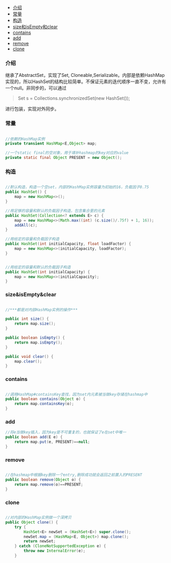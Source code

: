 - [介绍](#介绍)
- [常量](#常量)
- [构造](#构造)
- [size和isEmpty和clear](#sizeisemptyclear)
- [contains](#contains)
- [add](#add)
- [remove](#remove)
- [clone](#clone)

### 介绍
继承了AbstractSet，实现了Set, Cloneable,Serializable。内部是依赖HashMap实现的，所以HashSet的结构比较简单。不保证元素的迭代顺序一直不变，允许有一个null。非同步的，可以通过

> Set s = Collections.synchronizedSet(new HashSet());

进行包装，实现对外同步。

### 常量

```java

//依赖的HashMap实例
private transient HashMap<E,Object> map;

//一个static final的空对象，用于填补hashmap的key对应的value
private static final Object PRESENT = new Object();

```

### 构造

```java

//默认构造，构造一个空set，内部的HashMap实例容量为初始的16，负载因子0.75
public HashSet() {
    map = new HashMap<>();
}

//用足够的容量和默认的负载因子构造，包含集合里的元素
public HashSet(Collection<? extends E> c) {
    map = new HashMap<>(Math.max((int) (c.size()/.75f) + 1, 16));
    addAll(c);
}

//用给定的容量和负载因子构造
public HashSet(int initialCapacity, float loadFactor) {
    map = new HashMap<>(initialCapacity, loadFactor);
}


//用给定的容量和默认的负载因子构造
public HashSet(int initialCapacity) {
    map = new HashMap<>(initialCapacity);
}

```

### size&isEmpty&clear

```java

//***都是对内部HashMap实例的操作***

public int size() {
    return map.size();
}

public boolean isEmpty() {
    return map.isEmpty();
}

public void clear() {
    map.clear();
}
```

### contains

```java

//调用HashMap#containsKey查找，因为set内元素被当做key存储在hashmap中
public boolean contains(Object o) {
    return map.containsKey(o);
}


```

### add

```java
//将e当做key插入，因为key是不可重复的，也就保证了e在set中唯一
public boolean add(E e) {
    return map.put(e, PRESENT)==null;
}

```


### remove

```java

//在hashmap中根据key删除一个entry,删除成功就会返回之前置入的PRESENT
public boolean remove(Object o) {
    return map.remove(o)==PRESENT;
}

```

### clone

```java

//对内部的HashMap实例做一个深拷贝
public Object clone() {
    try {
        HashSet<E> newSet = (HashSet<E>) super.clone();
        newSet.map = (HashMap<E, Object>) map.clone();
        return newSet;
    } catch (CloneNotSupportedException e) {
        throw new InternalError(e);
    }

```